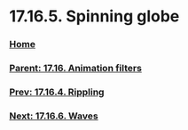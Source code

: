 # 17.16.5. Spinning globe

### [Home](./00-home.md)
### [Parent: 17.16. Animation filters](./17-16-00-animation-filters.md)
### [Prev: 17.16.4. Rippling](./17-16-04-rippling.md)
### [Next: 17.16.6. Waves](./17-16-06-waves.md)
